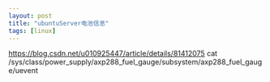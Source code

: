 ```yaml
---
layout: post
title: "ubuntuServer电池信息"
tags: [linux]
---
```

https://blog.csdn.net/u010925447/article/details/81412075
cat /sys/class/power_supply/axp288_fuel_gauge/subsystem/axp288_fuel_gauge/uevent
<!--excerpt-->